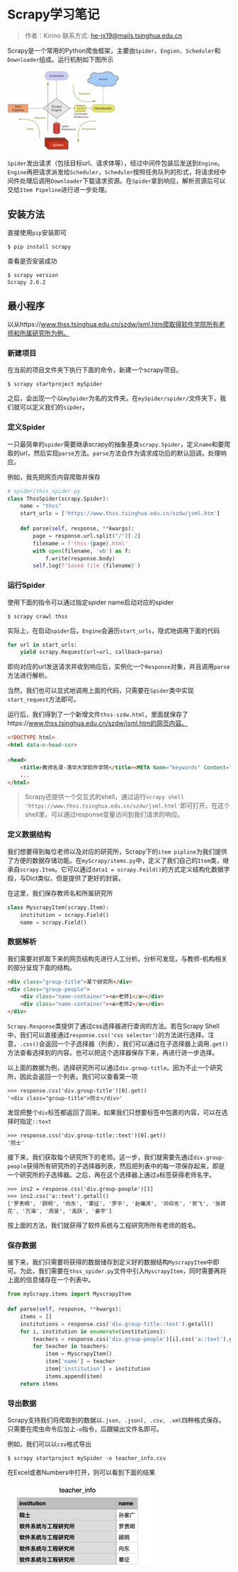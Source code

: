 # Scrapy学习笔记

> 作者：Kirino
> 联系方式: he-jx19@mails.tsinghua.edu.cn

Scrapy是一个常用的Python爬虫框架，主要由`Spider`、`Engien`、`Scheduler`和`Downloader`组成。运行机制如下图所示

<img src="/tech/Scrapy/img/structure.png" style="zoom: 25%;" />

`Spider`发出请求（包括目标url、请求体等），经过中间件包装后发送到`Engine`。`Engine`再把请求派发给`Scheduler`，`Scheduler`按照任务队列的形式，将请求经中间件处理后调用`Downloader`下载请求资源。在`Spider`拿到响应，解析资源后可以交给`Item Pipeline`进行进一步处理。

## 安装方法

直接使用`pip`安装即可

```shell
$ pip install scrapy
```

查看是否安装成功

```shell
$ scrapy version  
Scrapy 2.6.2
```

## 最小程序

以从https://www.thss.tsinghua.edu.cn/szdw/jsml.htm爬取得软件学院所有老师和所属研究所为例。

### 新建项目

在当前的项目文件夹下执行下面的命令，新建一个scrapy项目。

```shell
$ scrapy startproject mySpider
```

之后，会出现一个以`mySpider`为名的文件夹。在`mySpider/spider/`文件夹下，我们就可以定义我们的`sipder`。

### 定义Spider

一只最简单的`spider`需要继承scrapy的抽象基类`scrapy.Spider`，定义`name`和要爬取的url，然后实现`parse`方法。`parse`方法会作为请求成功后的默认回调，处理响应。

例如，我先把网页内容爬取并保存

```python
# spider/thss_spider.py
class ThssSpider(scrapy.Spider):
    name = "thss"
    start_urls = ['https://www.thss.tsinghua.edu.cn/szdw/jsml.htm']

    def parse(self, response, **kwargs):
        page = response.url.split("/")[-2]
        filename = f'thss-{page}.html'
        with open(filename, 'wb') as f:
            f.write(response.body)
        self.log(f'Saved file {filename}')
```

### 运行Spider

使用下面的指令可以通过指定spider name启动对应的spider

```shell
$ scrapy crawl thss
```

实际上，在启动`spider`后，`Engine`会遍历`start_urls`，隐式地调用下面的代码

```python
for url in start_urls:
    yield scrapy.Request(url=url, callback=parse) 
```

即向对应的url发送请求并收到响应后，实例化一个`Response`对象，并且调用`parse`方法进行解析。

当然，我们也可以显式地调用上面的代码，只需要在`Spider`类中实现`start_request`方法即可。

运行后，我们得到了一个新增文件`thss-szdw.html`，里面就保存了https://www.thss.tsinghua.edu.cn/szdw/jsml.htm的网页内容。

```html
<!DOCTYPE html>
<html data-n-head-ssr>

<head>
    <title>教师名录-清华大学软件学院</title><META Name="keywords" Content="清华大学软件学院,教师名录" />
    ...
</html>
```

> Scrapy还提供一个交互式的shell，通过运行`scrapy shell 'https://www.thss.tsinghua.edu.cn/szdw/jsml.html'`即可打开。在这个shell里，可以通过response变量访问到我们请求的响应。

### 定义数据结构

我们想要得到每位老师以及对应的研究所，Scrapy下的`item pipline`为我们提供了方便的数据存储功能。在`myScrapy/items.py`中，定义了我们自己的`Item`类，继承自`scrapy.Item`。它可以通过`data1 = scrapy.Feild()`的方式定义结构化数据字段，与Dict类似，但是提供了更好的封装。

在这里，我们保存教师名和所属研究所

```python
class MyscrapyItem(scrapy.Item):
    institution = scrapy.Field()
    name = scrapy.Field()
```

### 数据解析

我们需要对抓取下来的网页结构先进行人工分析。分析可发现，与教师-机构相关的部分呈现下面的结构。

```html
<div class="group-title">某个研究所</div>
<div class="group-people">
    <div class="name-container"><a>老师1</a></div>
    <div class="name-container"><a>老师2</a></div>
</div>
```

`Scrapy.Response`类提供了通过css选择器进行查询的方法。若在Scrapy Shell中，我们可以直接通过`response.css('css selector')`的方法进行选择。注意，`.css()`会返回一个子选择器（列表），我们可以通过在子选择器上调用`.get()`方法查看选择到的内容。也可以把这个选择器保存下来，再进行进一步选择。

以上面的数据为例，选择研究所可以通过`div.group-title`。因为不止一个研究所，因此会返回一个列表。我们可以查看第一项

```shell
>>> response.css('div.group-title')[0].get()
'<div class="group-title">院士</div>'
```

发现把整个`div`标签都返回了回来。如果我们只想要标签中包裹的内容，可以在选择时指定`::text`

```shell
>>> response.css('div.group-title::text')[0].get()
'院士'
```

接下来，我们获取每个研究所下的老师。这一步，我们就需要先通过`div.group-people`获得所有研究所的子选择器列表，然后把列表中的每一项保存起来，即是一个研究所的子选择器。之后，再在这个选择器上通过`a`标签获得老师名字。

```shell
>>> ins2 = response.css('div.group-people')[1]
>>> ins2.css('a::text').getall()
['罗贵明', '顾明', '向东', '覃征', '罗平', '赵曦滨', '邓仰东', '贺飞', '张荷花', '万海', '周旻', '高跃', '姜宇']
```

按上面的方法，我们就获得了软件系统与工程研究所所有老师的姓名。

### 保存数据

接下来，我们只需要将获得的数据储存到定义好的数据结构`MyscrapyItem`中即可。为此，我们需要在`thss_spider.py`文件中引入`MyscrapyItem`，同时需要再将上面的信息储存在一个列表中。

```python
from myScrapy.items import MyscrapyItem

def parse(self, response, **kwargs):
    items = []
    institutions = response.css('div.group-title::text').getall()
    for i, institution in enumerate(institutions):
        teachers = response.css('div.group-people')[i].css('a::text').getall()
        for teacher in teachers:
            item = MyscrapyItem()
            item['name'] = teacher
            item['institution'] = institution
            items.append(item)
	return items
```

### 导出数据

Scrapy支持我们将爬取到的数据以`.json, .jsonl, .csv, .xml`四种格式保存。只需要在爬虫命令后加上`-o`指令，后跟输出文件名即可。

例如，我们可以以`csv`格式导出

```shell
$ scrapy startproject mySpider -o teacher_info.csv
```

在Excel或者Numbers中打开，则可以看到下面的结果

<img src="/tech/Scrapy/img/result.png" alt="截屏2022-08-09 00.14.58" style="zoom:50%;" />

